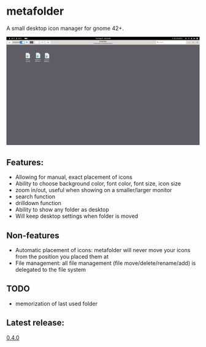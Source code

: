 # metafolder

A small desktop icon manager for gnome 42+.

![metafolder.png](metafolder.png)

## Features:
 - Allowing for manual, exact placement of icons
 - Ability to choose background color, font color, font size, icon size
 - zoom in/out, useful when showing on a smaller/larger monitor
 - search function
 - drilldown function
 - Ability to show any folder as desktop
 - Will keep desktop settings when folder is moved

## Non-features
 - Automatic placement of icons: metafolder will never move your icons from the position you placed them at
 - File management: all file management (file move/delete/rename/add) is delegated to the file system

## TODO
 - memorization of last used folder

## Latest release:

[0.4.0](https://github.com/pierods/metafolder/releases/tag/v0.4.0)